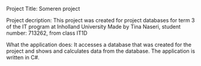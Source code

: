 Project Title: Someren project

Project decription: 
This project was created for project databases for term 3 of the IT program at Inholland University
Made by Tina Naseri, student number: 713262, from class IT1D

What the application does: It accesses a database that was created for the project and shows and calculates data from the database. The application is written in C#.
